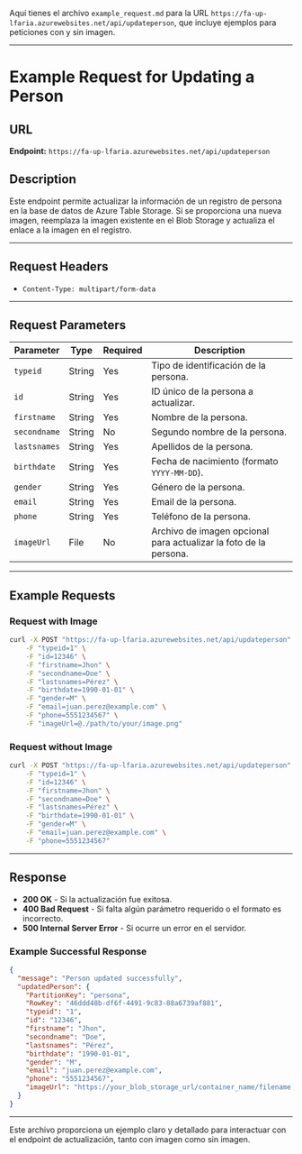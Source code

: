 Aquí tienes el archivo `example_request.md` para la URL `https://fa-up-lfaria.azurewebsites.net/api/updateperson`, que incluye ejemplos para peticiones con y sin imagen.

---

# Example Request for Updating a Person

## URL

**Endpoint:** `https://fa-up-lfaria.azurewebsites.net/api/updateperson`

## Description

Este endpoint permite actualizar la información de un registro de persona en la base de datos de Azure Table Storage. Si se proporciona una nueva imagen, reemplaza la imagen existente en el Blob Storage y actualiza el enlace a la imagen en el registro.

---

## Request Headers

- `Content-Type: multipart/form-data`

---

## Request Parameters

| Parameter   | Type   | Required | Description                             |
|-------------|--------|----------|-----------------------------------------|
| `typeid`    | String | Yes      | Tipo de identificación de la persona.   |
| `id`        | String | Yes      | ID único de la persona a actualizar.    |
| `firstname` | String | Yes      | Nombre de la persona.                   |
| `secondname`| String | No       | Segundo nombre de la persona.           |
| `lastsnames`| String | Yes      | Apellidos de la persona.                |
| `birthdate` | String | Yes      | Fecha de nacimiento (formato `YYYY-MM-DD`). |
| `gender`    | String | Yes      | Género de la persona.                   |
| `email`     | String | Yes      | Email de la persona.                    |
| `phone`     | String | Yes      | Teléfono de la persona.                 |
| `imageUrl`  | File   | No       | Archivo de imagen opcional para actualizar la foto de la persona. |

---

## Example Requests

### Request with Image

```bash
curl -X POST "https://fa-up-lfaria.azurewebsites.net/api/updateperson" \
    -F "typeid=1" \
    -F "id=12346" \
    -F "firstname=Jhon" \
    -F "secondname=Doe" \
    -F "lastsnames=Pérez" \
    -F "birthdate=1990-01-01" \
    -F "gender=M" \
    -F "email=juan.perez@example.com" \
    -F "phone=5551234567" \
    -F "imageUrl=@./path/to/your/image.png"
```

### Request without Image

```bash
curl -X POST "https://fa-up-lfaria.azurewebsites.net/api/updateperson" \
    -F "typeid=1" \
    -F "id=12346" \
    -F "firstname=Jhon" \
    -F "secondname=Doe" \
    -F "lastsnames=Pérez" \
    -F "birthdate=1990-01-01" \
    -F "gender=M" \
    -F "email=juan.perez@example.com" \
    -F "phone=5551234567"
```

---

## Response

- **200 OK** - Si la actualización fue exitosa.
- **400 Bad Request** - Si falta algún parámetro requerido o el formato es incorrecto.
- **500 Internal Server Error** - Si ocurre un error en el servidor.

### Example Successful Response

```json
{
  "message": "Person updated successfully",
  "updatedPerson": {
    "PartitionKey": "persona",
    "RowKey": "46ddd48b-df6f-4491-9c83-88a6739af881",
    "typeid": "1",
    "id": "12346",
    "firstname": "Jhon",
    "secondname": "Doe",
    "lastsnames": "Pérez",
    "birthdate": "1990-01-01",
    "gender": "M",
    "email": "juan.perez@example.com",
    "phone": "5551234567",
    "imageUrl": "https://your_blob_storage_url/container_name/filename.png"
  }
}
```

--- 

Este archivo proporciona un ejemplo claro y detallado para interactuar con el endpoint de actualización, tanto con imagen como sin imagen.